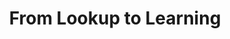 ---
layout: event
title: From Lookup to Learning
event: ECIR Industry Day
eventurl: http://www.ecir2011.dcu.ie/program/industry-day/
slidesurl: http://www.slideshare.net/tylertate/from-lookup-to-learning-search-as-a-longterm-activity-ecir-2011
---